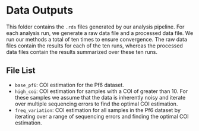 # Data Outputs

This folder contains the `.rds` files generated by our analysis pipeline. For
each analysis run, we generate a raw data file and a processed data file. We run
our methods a total of ten times to ensure convergence. The raw data files
contain the results for each of the ten runs, whereas the processed data files
contain the results summarized over these ten runs.

## File List

- `base_pf6`: COI estimation for the Pf6 dataset.
- `high_coi`: COI estimation for samples with a COI of greater than 10. For
  these samples we assume that the data is inherently noisy and iterate over
  multiple sequencing errors to find the optimal COI estimation.
- `freq_variation`: COI estimation for all samples in the Pf6 dataset by 
  iterating over a range of sequencing errors and finding the optimal COI 
  estimation.
